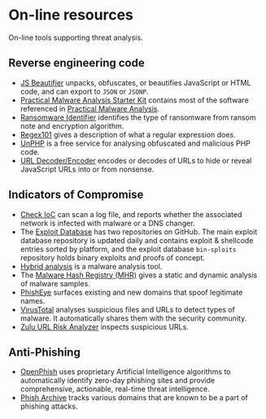 # On-line resources

On-line tools supporting threat analysis.

## Reverse engineering code

* [JS Beautifier](https://beautifier.io/) unpacks, obfuscates, or beautifies JavaScript or HTML code, and can export 
to `JSON` or `JSONP`.
* [Practical Malware Analysis Starter Kit](https://bluesoul.me/practical-malware-analysis-starter-kit/) contains 
most of the software referenced in [Practical Malware Analysis](https://nostarch.com/malware).
* [Ransomware Identifier](https://id-ransomware.malwarehunterteam.com/index.php) identifies the type of ransomware 
from ransom note and encryption algorithm. 
* [Regex101](https://regex101.com/) gives a description of what a regular expression does.
* [UnPHP](https://www.unphp.net/) is a free service for analysing obfuscated and malicious PHP code.
* [URL Decoder/Encoder](https://meyerweb.com/eric/tools/dencoder/) encodes or decodes of URLs to hide or reveal 
JavaScript URLs into or from nonsense.

## Indicators of Compromise

* [Check IoC](https://www.threatstop.com/check-ioc) can scan a log file, and reports whether the associated network 
is infected with malware or a DNS changer.
* The [Exploit Database](https://www.exploit-db.com/search) has two repositories on GitHub. The main exploit database 
repository is updated daily and contains exploit & shellcode entries sorted by platform, and the exploit database 
`bin-sploits` repository holds binary exploits and proofs of concept. 
* [Hybrid analysis](https://www.hybrid-analysis.com/) is a malware analysis tool.
* The [Malware Hash Registry (MHR)](https://www.team-cymru.com/mhr) gives a static and dynamic analysis of malware samples.
* [PhishEye](https://research.domaintools.com/phisheye/) surfaces existing and new domains that spoof legitimate names.
* [VirusTotal](https://www.virustotal.com/gui/) analyses suspicious files and URLs to detect types of malware. 
It automatically shares them with the security community.
* [Zulu URL Risk Analyzer](https://zulu.zscaler.com/) inspects suspicious URLs.

## Anti-Phishing

* [OpenPhish](https://openphish.com/) uses proprietary Artificial Intelligence algorithms to automatically identify 
zero-day phishing sites and provide comprehensive, actionable, real-time threat intelligence.
* [Phish Archive](https://www.phishtank.com/phish_archive.php) tracks various domains that are known to be a part of 
phishing attacks.
